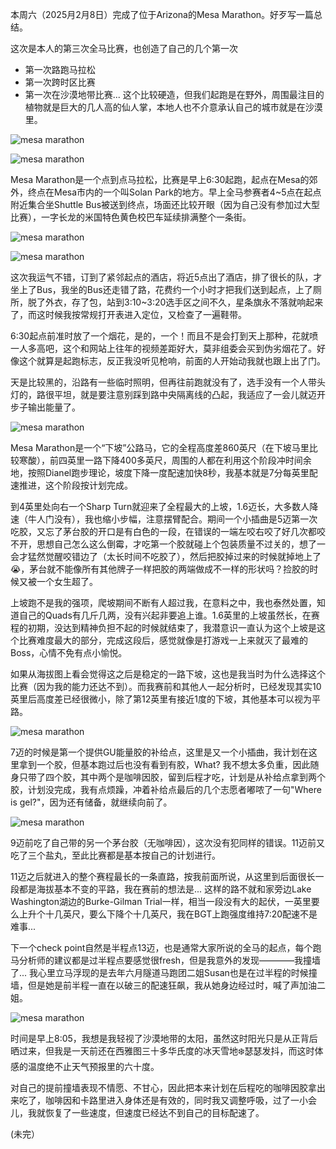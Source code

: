 
本周六（2025月2月8日）完成了位于Arizona的Mesa Marathon。好歹写一篇总结。

这次是本人的第三次全马比赛，也创造了自己的几个第一次
- 第一次路跑马拉松
- 第一次跨时区比赛
- 第一次在沙漠地带比赛... 这个比较硬造，但我们起跑是在野外，周围最注目的植物就是巨大的几人高的仙人掌，本地人也不介意承认自己的城市就是在沙漠里。

![mesa marathon](/img/2025-02-08-mesa-marathon/IMG_0087.jpg)

![mesa marathon](/img/2025-02-08-mesa-marathon/IMG_0089.jpg)

Mesa Marathon是一个点到点马拉松，比赛是早上6:30起跑，起点在Mesa的郊外，终点在Mesa市内的一个叫Solan Park的地方。早上全马参赛者4~5点在起点附近集合坐Shuttle Bus被送到终点，场面还比较开眼（因为自己没有参加过大型比赛），一字长龙的米国特色黄色校巴车延续排满整个一条街。

![mesa marathon](/img/2025-02-08-mesa-marathon/IMG_0094.jpg)

![mesa marathon](/img/2025-02-08-mesa-marathon/IMG_0096.jpg)

这次我运气不错，订到了紧邻起点的酒店，将近5点出了酒店，排了很长的队，才坐上了Bus，我坐的Bus还走错了路，花费约一个小时才把我们送到起点，上了厕所，脱了外衣，存了包，站到3:10~3:20选手区之间不久，星条旗永不落就响起来了，而这时候我按常规打开表进入定位，又检查了一遍鞋带。

6:30起点前准时放了一个烟花，是的，一个！而且不是会打到天上那种，花就喷一人多高吧，这个和网站上往年的视频差距好大，莫非组委会买到伪劣烟花了。好像这个就算是起跑标志，反正我没听见枪响，前面的人开始动我就也跟上出了门。

天是比较黑的，沿路有一些临时照明，但再往前跑就没有了，选手没有一个人带头灯的，路很平坦，就是要注意别踩到路中央隔离线的凸起，我适应了一会儿就迈开步子输出能量了。

![mesa marathon](/img/2025-02-08-mesa-marathon/mesa-1.jpg)

Mesa Marathon是一个“下坡”公路马，它的全程高度差860英尺（在下坡马里比较寒酸），前四英里一路下降400多英尺，周围的人都在利用这个阶段冲时间余地，按照Dianel跑步理论，坡度下降一度配速加快8秒，我基本就是7分每英里配速推进，这个阶段按计划完成。

到4英里处向右一个Sharp Turn就迎来了全程最大的上坡，1.6迈长，大多数人降速（牛人门没有），我也缩小步幅，注意摆臂配合。期间一个小插曲是5迈第一次吃胶，又忘了茅台胶的开口是有白色的一段，在错误的一端左咬右咬了好几次都咬不开，思想自己怎么这么倒霉，才吃第一个胶就碰上个包装质量不过关的，想了一会才猛然觉醒咬错边了（太长时间不吃胶了），然后把胶掉过来的时候就掉地上了😭，茅台就不能像所有其他牌子一样把胶的两端做成不一样的形状吗？捡胶的时候又被一个女生超了。

上坡跑不是我的强项，爬坡期间不断有人超过我，在意料之中，我也泰然处置，知道自己的Quads有几斤几两，没有兴起非要追上谁。1.6英里的上坡虽然长，在赛程的初期，没达到精神负担不起的时候就结束了，我潜意识一直认为这个上坡是这个比赛难度最大的部分，完成这段后，感觉就像是打游戏一上来就灭了最难的Boss，心情不免有点小愉悦。

如果从海拔图上看会觉得这之后是稳定的一路下坡，这也是我当时为什么选择这个比赛（因为我的能力还达不到）。而我赛前和其他人一起分析时，已经发现其实10英里后高度差已经很微小，除了第12英里有接近1度的下坡，其他基本可以视为平路。

![mesa marathon](/img/2025-02-08-mesa-marathon/elevation.png)

7迈的时候是第一个提供GU能量胶的补给点，这里是又一个小插曲，我计划在这里拿到一个胶，但基本跑过后也没有看到有胶，What? 我不想太多负重，因此随身只带了四个胶，其中两个是咖啡因胶，留到后程才吃，计划是从补给点拿到两个胶，计划没完成，我有点烦躁，冲着补给点最后的几个志愿者嘟哝了一句"Where is gel?"，因为还有储备，就继续向前了。

![mesa marathon](/img/2025-02-08-mesa-marathon/image_8.jpg)

9迈前吃了自己带的另一个茅台胶（无咖啡因），这次没有犯同样的错误。11迈前又吃了三个盐丸，至此比赛都是基本按自己的计划进行。

11迈之后就进入的整个赛程最长的一条直路，按我前面所说，从这里到后面很长一段都是海拔基本不变的平路，我在赛前的想法是... 这样的路不就和家旁边Lake Washington湖边的Burke-Gilman Trial一样，相当一段没有大的起伏，一英里要么上升个十几英尺，要么下降个十几英尺，我在BGT上跑强度维持7:20配速不是难事... 

下一个check point自然是半程点13迈，也是通常大家所说的全马的起点，每个跑马分析师的建议都是过半程点要感觉很fresh，但是我意外的发现————我撞墙了... 我心里立马浮现的是去年六月隧道马跑团二姐Susan也是在过半程的时候撞墙，但是她是前半程一直在以破三的配速狂飙，我从她身边经过时，喊了声加油二姐。

![mesa marathon](/img/2025-02-08-mesa-marathon/image_19.jpg)

时间是早上8:05，我想是我轻视了沙漠地带的太阳，虽然这时阳光只是从正背后晒过来，但我是一天前还在西雅图三十多华氏度的冰天雪地❄️瑟瑟发抖，而这时体感的温度绝不止天气预报里的六十度。

对自己的提前撞墙表现不情愿、不甘心，因此把本来计划在后程吃的咖啡因胶拿出来吃了，咖啡因和卡路里进入身体还是有效的，同时我又调整呼吸，过了一小会儿，我就恢复了一些速度，但速度已经达不到自己的目标配速了。

(未完）

